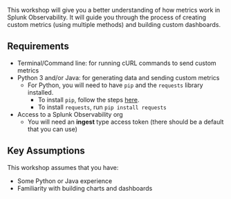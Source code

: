 This workshop will give you a better understanding of how metrics work in Splunk Observability. It will guide you through the process of creating custom metrics (using multiple methods) and building custom dashboards.

## Requirements

- Terminal/Command line: for running cURL commands to send custom metrics
- Python 3 and/or Java: for generating data and sending custom metrics
	- For Python, you will need to have `pip` and the `requests` library installed. 
		- To install `pip`, follow the steps [here](https://pip.pypa.io/en/stable/installation).
		- To install `requests`, run `pip install requests`
- Access to a Splunk Observability org
	- You will need an **ingest** type access token (there should be a default that you can use)

## Key Assumptions

This workshop assumes that you have:

- Some Python or Java experience
- Familiarity with building charts and dashboards